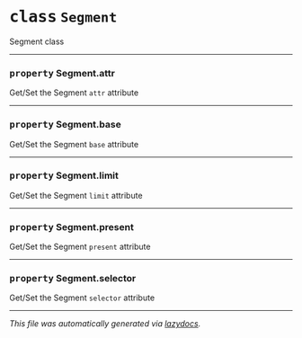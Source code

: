 <!-- markdownlint-disable -->

# <kbd>class</kbd> `Segment`
Segment class 


---

### <kbd>property</kbd> Segment.attr

Get/Set the Segment `attr` attribute 

---

### <kbd>property</kbd> Segment.base

Get/Set the Segment `base` attribute 

---

### <kbd>property</kbd> Segment.limit

Get/Set the Segment `limit` attribute 

---

### <kbd>property</kbd> Segment.present

Get/Set the Segment `present` attribute 

---

### <kbd>property</kbd> Segment.selector

Get/Set the Segment `selector` attribute 





---

_This file was automatically generated via [lazydocs](https://github.com/ml-tooling/lazydocs)._
